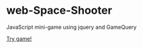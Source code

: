 # web-Space-Shooter
JavaScript mini-game using jquery and GameQuery 

[Try game!](http://sodvi.com/door/)